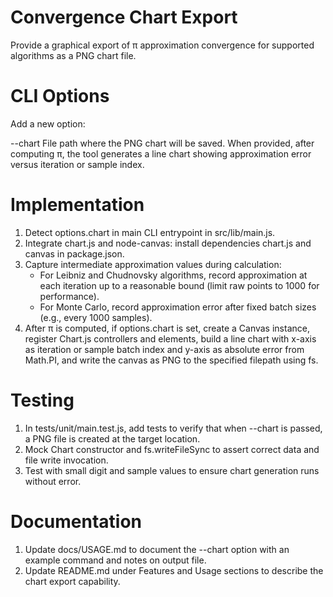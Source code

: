 # Convergence Chart Export

Provide a graphical export of π approximation convergence for supported algorithms as a PNG chart file.

# CLI Options

Add a new option:

--chart <filepath>  File path where the PNG chart will be saved. When provided, after computing π, the tool generates a line chart showing approximation error versus iteration or sample index.

# Implementation

1. Detect options.chart in main CLI entrypoint in src/lib/main.js.
2. Integrate chart.js and node-canvas: install dependencies chart.js and canvas in package.json.
3. Capture intermediate approximation values during calculation:
   - For Leibniz and Chudnovsky algorithms, record approximation at each iteration up to a reasonable bound (limit raw points to 1000 for performance).
   - For Monte Carlo, record approximation error after fixed batch sizes (e.g., every 1000 samples).
4. After π is computed, if options.chart is set, create a Canvas instance, register Chart.js controllers and elements, build a line chart with x-axis as iteration or sample batch index and y-axis as absolute error from Math.PI, and write the canvas as PNG to the specified filepath using fs.

# Testing

1. In tests/unit/main.test.js, add tests to verify that when --chart is passed, a PNG file is created at the target location.
2. Mock Chart constructor and fs.writeFileSync to assert correct data and file write invocation.
3. Test with small digit and sample values to ensure chart generation runs without error.

# Documentation

1. Update docs/USAGE.md to document the --chart option with an example command and notes on output file.
2. Update README.md under Features and Usage sections to describe the chart export capability.
